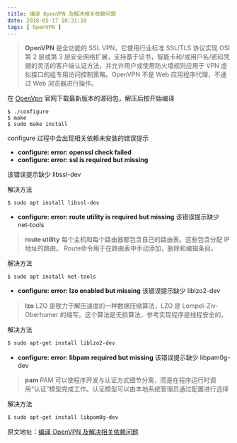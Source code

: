 ```yaml
---
title: 编译 OpenVPN 及解决相关依赖问题
date: 2018-05-17 10:31:18
tags: [ OpenVPN ]
---
```




> **OpenVPN** 是全功能的 SSL VPN，它使用行业标准 SSL/TLS 协议实现 OSI 第 2 层或第 3 层安全网络扩展，支持基于证书，智能卡和/或用户名/密码凭据的灵活的客户端认证方法，并允许用户或使用防火墙规则应用于 VPN 虚拟接口的组专用访问控制策略。OpenVPN 不是 Web 应用程序代理，不通过 Web 浏览器进行操作。

在 [OpenVpn](https://openvpn.net/index.php/open-source/downloads.html) 官网下载最新版本的源码包，解压后按开始编译

```
$ ./configure
$ make
$ sudo make install
```

configure 过程中会出现相关依赖未安装的错误提示

- **configure: error: openssl check failed**
- **configure: error: ssl is required but missing**

该错误提示缺少 libssl-dev

解决方法

```
$ sudo apt install libssl-dev
```

- **configure: error: route utility is required but missing**
  该错误提示缺少 net-tools

> **route utility**
> 每个主机和每个路由器都包含自己的路由表。这些包含分配 IP 地址的路由。 Route命令用于在路由表中手动添加，删除和编辑条目。

解决方法

```
$ sudo apt install net-tools
```

- **configure: error: lzo enabled but missing**
  该错误提示缺少 liblzo2-dev

> **lzo**
> LZO 是致力于解压速度的一种数据压缩算法，LZO 是 Lempel-Ziv-Oberhumer 的缩写。这个算法是无损算法，参考实现程序是线程安全的。

解决方法

```sh
$ sudo apt-get install liblzo2-dev
```

- **configure: error: libpam required but missing**
  该错误提示缺少 libpam0g-dev

> **pam**
> PAM 可以使程序开发与认证方式细节分离，而是在程序运行时调用“认证”模型完成工作。认证模型可以由本地系统管理员通过配置进行选择

解决方法

```sh
$ sudo apt-get install libpam0g-dev
```

原文地址：[编译 OpenVPN 及解决相关依赖问题](https://chinesejar.github.io/2017/05/14/HowToMakeOpenVPN/)
